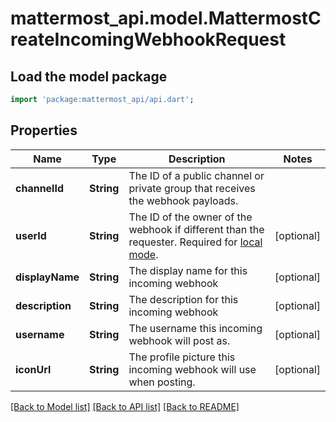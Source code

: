 # mattermost_api.model.MattermostCreateIncomingWebhookRequest

## Load the model package
```dart
import 'package:mattermost_api/api.dart';
```

## Properties
Name | Type | Description | Notes
------------ | ------------- | ------------- | -------------
**channelId** | **String** | The ID of a public channel or private group that receives the webhook payloads. | 
**userId** | **String** | The ID of the owner of the webhook if different than the requester. Required for [local mode](https://docs.mattermost.com/administration/mmctl-cli-tool.html#local-mode). | [optional] 
**displayName** | **String** | The display name for this incoming webhook | [optional] 
**description** | **String** | The description for this incoming webhook | [optional] 
**username** | **String** | The username this incoming webhook will post as. | [optional] 
**iconUrl** | **String** | The profile picture this incoming webhook will use when posting. | [optional] 

[[Back to Model list]](../GENERATED_README.md#documentation-for-models) [[Back to API list]](../GENERATED_README.md#documentation-for-api-endpoints) [[Back to README]](../GENERATED_README.md)


